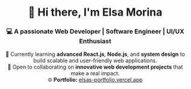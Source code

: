 <h1 align="center">👋 Hi there, I'm Elsa Morina</h1>
<h3 align="center">💻 A passionate Web Developer | Software Engineer | UI/UX Enthusiast</h3>

<p align="center">
  🚀 Currently learning <b>advanced React.js</b>, <b>Node.js</b>, and <b>system design</b> to build scalable and user-friendly web applications.<br>
  🤝 Open to collaborating on <b>innovative web development projects</b> that make a real impact.<br>
  🌐 <b>Portfolio:</b> <a href="https://portfolio-git-main-elsas-projects-0f9e8f30.vercel.app/#" target="_blank">elsas-portfolio.vercel.app</a>
</p>
